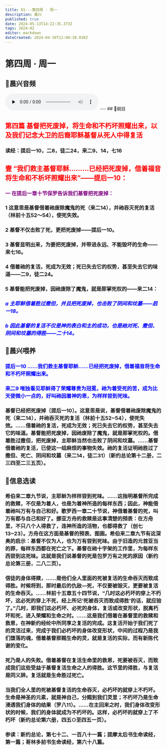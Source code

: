 ```yaml
---
title: 01---第四周 · 周一
description: 晨兴
published: true
date: 2024-05-13T14:22:35.373Z
tags: 2024-02
editor: markdown
dateCreated: 2024-04-30T12:00:30.030Z
---
```


# 第四周 · 周一
## 🎵晨兴音频
<audio id="audio" controls="" preload="none">
      <source id="mp3" src="/2024-02/week4/week4day1.mp3">
</audio>
---
## 📖纲目

## <font color=red>第四篇   基督把死废掉，将生命和不朽坏照耀出来，以及我们记念大卫的后裔耶稣基督从死人中得复活</font>

### 读经：提后一10，二8，徒二24，来二9、14，七16

## <font color=red>壹   “我们救主基督耶稣………已经把死废掉，借着福音将生命和不析坏照耀出来”——提后一10：</font>

### <font color=purple>一   在提后一章十节保罗告诉我们基督把死废掉：</font>

### 1   这意思是基督借着祂废除魔鬼的死（来二14），并祂吞灭死的复活（林前十五52～54），使死失效。

### 2   基督不仅击败了死，更把死废掉——提后一10。

### 3   基督显明出来，为要把死废掉，并带进永远、不能毁坏的生命——来七16。

### 4   借着祂的复活，死成为无效；死已失去它的权势，甚至失去它的味道——二9，徒二24。

### 5   基督能把死废掉，因祂废除了魔鬼，就是那掌死权的——来二14：

### <font color=blue>*a   主耶稣借着胜过撒但，并且把死废掉，也击败了阴间和坟墓——启一18。*</font>

### <font color=blue>*b   因此基督的复活不仅是神的表白和主的成功，也是祂对死、撒但、阴间和坟墓的得胜——二十14。*</font>

## 📖晨兴喂养

### <font color=blue>**提后一10**    **……我们救主基督耶稣……已经把死废掉，借着福音将生命和不朽坏照耀出来。**</font>

### <font color=blue>**来二9**    **唯独看见耶稣得了荣耀尊贵为冠冕，祂为着受死的苦，成为比天使微小一点的，好叫祂因着神的恩，为样样尝到死味。**</font>

### 基督已经把死废掉〔提后一10〕。这意思是说，基督借着祂废除魔鬼的死（来二14），并祂吞灭死的复活（林前十五52~54），使死失效。……借着祂的复活，死成为无效；死已失去它的权势，甚至失去它的味道。基督能把死废掉，因祂废除了魔鬼，就是那掌死权的。借着胜过撒但，把死废掉，主耶稣当然也击败了阴间和坟墓。……基督借着祂的复活，已使这一组麻烦的事物失效。祂的复活证明祂胜过了撒但、死亡、阴间和坟墓（来二14，徒二31）（新约总论第十二册，二三四至二三五页）。

## 📖信息选读

### 希伯来二章九节说，主耶稣为样样尝到死味。……这指明基督所完成的救赎，不仅是为着人，也是为着神所造的每样东西；因此，神能借着祂叫万有与自己和好。歌罗西一章二十节说，神借着基督的死，叫万有都与自己和好了。挪亚方舟的救赎是这事清楚的预表：在方舟里，不只八个人得救了，连神所造的活物，也都得救了（创七13~23）。方舟在这方面是基督的预表、图画。希伯来二章九节有这深奥的启示：基督不仅为人，也为万有尝到死味。由于旧造的元首亚当的罪，每样东西都在死亡之下。基督在祂十字架的工作里，为每样东西尝到这死味。这就是我们说基督的死是包罗万有之死的原因（新约总论第三册，二八二页）。

### 信徒的身体得赎，……是他们全人里面的死被复活的生命吞灭而致成得胜。时候将到，那时最后的仇敌—死，不仅要被毁灭，更要被复活的生命吞灭。……林前十五章五十四节说，“几时这必朽坏的穿上不朽坏，这必死的穿上不死，经上所记‘死被吞灭而致成得胜’的话，就应验了。”几时，即我们这必朽坏、必死的身体，复活或改变形状，脱离朽坏和死，进入荣耀和生命之时。……这是我们借着在基督里的救赎和救恩，在神新约经纶中所同享之复活的完成。这复活开始于我们死了的灵活过来，完成于我们必朽坏的身体改变形状，中间的过程乃是我们堕落的魂，借着基督那赐生命的灵，就是复活的实际，而有新陈代谢的变化。

### 死乃是人的失败。借着基督在复活生命里的救恩，死要被吞灭，而致成我们这些受益于基督复活生命之人的得胜。这节里的得胜，与复活是同义辞。复活就是生命胜过死亡。

### 当我们全人里的死被基督复活的生命吞灭，必朽坏的就穿上不朽坏。生命是神圣的元素，就是神自己，分赐到我们灵里；不朽坏乃是生命浸透我们身体的结果（罗八11）。……在主回来之时，我们身体改变形状的时候，我们的身体就成为不朽坏的。这样，必朽坏的就穿上了不朽坏（新约总论第六册，四五○至四五一页）。

### 参读：新约总论，第七十二、一百八十一篇；提摩太后书生命读经，第一篇；哥林多前书生命读经，第六十八篇。
<!-- Google tag (gtag.js) -->
<script async src="https://www.googletagmanager.com/gtag/js?id=G-1P8709Z16T"></script>
<script>
  window.dataLayer = window.dataLayer || [];
  function gtag(){dataLayer.push(arguments);}
  gtag('js', new Date());

  gtag('config', 'G-1P8709Z16T');
</script>